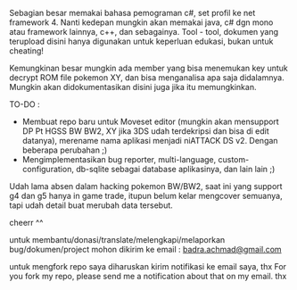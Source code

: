 Sebagian besar memakai bahasa pemograman c#, set profil ke net framework 4. Nanti kedepan mungkin akan memakai java, c# dgn mono atau framework lainnya, c++, dan sebagainya. Tool - tool, dokumen yang terupload disini hanya digunakan untuk keperluan edukasi, bukan untuk cheating!

Kemungkinan besar mungkin ada member yang bisa menemukan key untuk decrypt ROM file pokemon XY, dan bisa menganalisa apa saja didalamnya. Mungkin akan didokumentasikan disini juga jika itu memungkinkan.

TO-DO :


- Membuat repo baru untuk Moveset editor (mungkin akan mensupport DP Pt HGSS BW BW2, XY jika 3DS udah terdekripsi dan bisa di edit datanya), merename nama aplikasi menjadi niATTACK DS v2. Dengan beberapa perubahan ;)
- Mengimplementasikan bug reporter, multi-language, custom-configuration, db-sqlite sebagai database aplikasinya, dan lain lain ;)


Udah lama absen dalam hacking pokemon BW/BW2, saat ini yang support g4 dan g5 hanya in game trade, itupun belum kelar mengcover semuanya, tapi udah detail buat merubah data tersebut.

cheerr ^^

untuk membantu/donasi/translate/melengkapi/melaporkan bug/dokumen/project mohon dikirim ke email : badra.achmad@gmail.com

untuk mengfork repo saya diharuskan kirim notifikasi ke email saya, thx
For you fork my repo, please send me a notification about that on my email. thx
